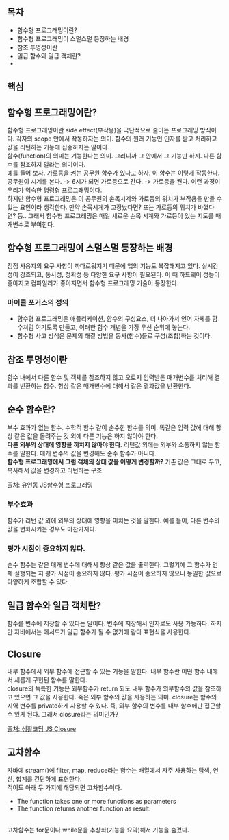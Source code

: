 ## 목차
- 함수형 프로그래밍이란? 
- 함수형 프로그래밍이 스멀스멀 등장하는 배경
- 참조 투명성이란
- 일급 함수와 일급 객체란?
-
## 핵심

## 함수형 프로그래밍이란? 
함수형 프로그래밍이란 side effect(부작용)을 극단적으로 줄이는 프로그래밍 방식이다. 각자의 scope 안에서 작동하자는 의미. 함수의 원래 기능인 인자를 받고 처리하고 값을 리턴하는 기능에 집중하자는 말이다.<br>
함수(function)의 의미는 기능한다는 의미. 그러니까 그 안에서 그 기능만 하지. 다른 함수를 참조하지 말라는 의미이다.<br>
예를 들어 보자. 가로등을 켜는 공무원 함수가 있다고 하자. 이 함수는 이렇게 작동한다. 공무원이 시계를 본다. -> 6시가 되면 가로등으로 간다. -> 가로등을 켠다. 이런 과정이 우리가 익숙한 명령형 프로그래밍이다.<br>
하지만 함수형 프로그래밍은 이 공무원의 손목시계와 가로등의 위치가 부작용을 만들 수 있는 요인이라 생각한다. 만약 손목시계가 고장났다면? 또는 가로등의 위치가 바꼈다면? 등.. 그래서 함수형 프로그래밍은 매일 새로운 손목 시계와 가로등이 있는 지도를 매개변수로 부여한다.

## 함수형 프로그래밍이 스멀스멀 등장하는 배경
점점 사용자의 요구 사항이 까다로워지기 때문에 앱의 기능도 복잡해지고 있다. 실시간성이 강조되고, 동시성, 정확성 등 다양한 요구 사항이 필요된다. 이 때 하드웨어 성능이 좋아지고 컴파일러가 좋아지면서 함수형 프로그래밍 기술이 등장한다.<br>
### 마이클 포거스의 정의
- 함수형 프로그래밍은 애플리케이션, 함수의 구성요소, 더 나아가서 언어 자체를 함수처럼 여기도록 만들고, 이러한 함수 개념을 가장 우선 순위에 놓는다. 
- 함수형 사고 방식은 문제의 해결 방법을 동사(함수)들로 구성(조합)하는 것이다. 

## 참조 투명성이란
함수 내에서 다른 함수 및 객체를 참조하지 않고 오로지 입력받은 매개변수를 처리해 결과를 반환하는 함수. 항상 같은 매개변수에 대해서 같은 결과값을 반환한다. 


## 순수 함수란?
부수 효과가 없는 함수. 수학적 함수 같이 순수한 함수를 의미. 똑같은 입력 값에 대해 항상 같은 값을 돌려주는 것 외에 다른 기능은 하지 않아야 한다.<br>
 **다른 외부의 상태에 영향을 끼치지 않아야 한다.** 리턴값 외에는 외부와 소통하지 않는 함수를 말한다. 매개 변수의 값을 변경해도 순수 함수가 아니다.<br>
 **함수형 프로그래밍에서 그럼 객체의 상태 값을 어떻게 변경할까?** 기존 값은 그대로 두고, 복사해서 값을 변경하고 리턴하는 구조.   
 
 [출처: 유인동 JS함수형 프로그래밍](https://www.inflearn.com/course/%ED%95%A8%EC%88%98%ED%98%95-%ED%94%84%EB%A1%9C%EA%B7%B8%EB%9E%98%EB%B0%8D/lecture/6772) 

### 부수효과
함수가 리턴 값 외에 외부의 상태에 영향을 미치는 것을 말한다. 예를 들어, 다른 변수의 값을 변화시키는 경우도 마찬가지다. 

### 평가 시점이 중요하지 않다. 
순수 함수는 같은 매개 변수에 대해서 항상 같은 값을 출력한다. 그렇기에 그 함수가 언제 실행되는 지 평가 시점이 중요하지 않다. 평가 시점이 중요하지 않으니 동일한 값으로 다양하게 조합할 수 있다.

## 일급 함수와 일급 객체란?
함수를 변수에 저장할 수 있다는 말이다. 변수에 저장해서 인자로도 사용 가능하다. 하지만 자바에서는 메서드가 일급 함수가 될 수 없기에 람다 표현식을 사용한다.  

## Closure
내부 함수에서 외부 함수에 접근할 수 있는 기능을 말한다. 내부 함수란 어떤 함수 내에서 새롭게 구현된 함수를 말한다.<br>
closure의 독특한 기능은 외부함수가 return 되도 내부 함수가 외부함수의 값을 참조하고 있으면 그 값을 사용한다. 죽은 외부 함수의 값을 사용하는 의미. 
closure는 함수의 지역 변수를 private하게 사용할 수 있다. 즉, 외부 함수의 변수를 내부 함수에만 접근할 수 있게 된다. 그래서 closure라는 의미인가? 

[출처: 생활코딩 JS Closure](https://opentutorials.org/course/743/6544)

## 고차함수
자바에 stream()에 filter, map, reduce라는 함수는 배열에서 자주 사용하는 탐색, 연산, 합계를 간단하게 표현한다.<br>
적어도 아래 두 가지에 해당되면 고차함수이다. 
- The function takes one or more functions as parameters
- The function returns another function as result. 
<br>
고차함수는 for문이나 while문을 추상화(기능을  요약)해서 기능을 숨겼다.  


